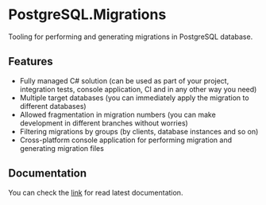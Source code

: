# PostgreSQL.Migrations
Tooling for performing and generating migrations in PostgreSQL database.

## Features
- Fully managed C# solution (can be used as part of your project, integration tests, console application, CI and in any other way you need)
- Multiple target databases (you can immediately apply the migration to different databases)
- Allowed fragmentation in migration numbers (you can make development in different branches without worries)
- Filtering migrations by groups (by clients, database instances and so on)
- Cross-platform console application for performing migration and generating migration files

## Documentation
You can check the [link](https://emptyflow.github.io/PostgreSQL.Migrations/) for read latest documentation.
  
